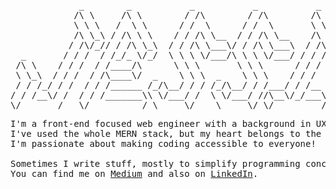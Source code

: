 
<pre>
             _        _           _           _           _           _             _          
            /\ \     /\ \        / /\        / /\        /\ \       /\ \           / /\        
            \ \ \   /  \ \      / /  \      / /  \       \ \ \     /  \ \         / /  \       
            /\ \_\ / /\ \ \    / / /\ \__  / / /\ \__    /\ \_\   / /\ \ \       / / /\ \      
           / /\/_// / /\ \_\  / / /\ \___\/ / /\ \___\  / /\/_/  / / /\ \ \     / / /\ \ \     
  _       / / /  / /_/_ \/_/  \ \ \ \/___/\ \ \ \/___/ / / /    / / /  \ \_\   / / /  \ \ \    
 /\ \    / / /  / /____/\      \ \ \       \ \ \      / / /    / / /    \/_/  / / /___/ /\ \   
 \ \_\  / / /  / /\____\/  _    \ \ \  _    \ \ \    / / /    / / /          / / /_____/ /\ \  
 / / /_/ / /  / / /______ /_/\__/ / / /_/\__/ / /___/ / /__  / / /________  / /_________/\ \ \ 
/ / /__\/ /  / / /_______\\ \/___/ /  \ \/___/ //\__\/_/___\/ / /_________\/ / /_       __\ \_\
\/_______/   \/__________/ \_____\/    \_____\/ \/_________/\/____________/\_\___\     /____/_/
</pre>
<pre>
I'm a front-end focused web engineer with a background in UX. 
I've used the whole MERN stack, but my heart belongs to the front end.
I'm passionate about making coding accessible to everyone! 

Sometimes I write stuff, mostly to simplify programming concepts that can feel complicated. 
You can find me on <a href="https://jessica-delgrande.medium.com/">Medium</a> and also on <a href="www.linkedin.com/in/jessicadelgrande">LinkedIn</a>.
</pre>
